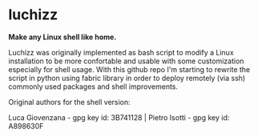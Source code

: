 luchizz
=======

**Make any Linux shell like home.**

Luchizz was originally implemented as bash script to modify a Linux installation to be more confortable and usable with some customization especially for shell usage.
With this github repo I'm starting to rewrite the script in python using fabric library in order to deploy remotely (via ssh) commonly used packages and shell improvements.

Original authors for the shell version:

Luca Giovenzana - gpg key id: 3B741128   |   Pietro Isotti - gpg key id: A898630F

